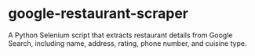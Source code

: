 # google-restaurant-scraper
A Python Selenium script that extracts restaurant details from Google Search, including name, address, rating, phone number, and cuisine type.

